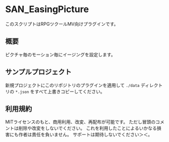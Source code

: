 # SAN_EasingPicture
このスクリプトはRPGツクールMV向けプラグインです。

## 概要
ピクチャ毎のモーション毎にイージングを設定します。

## サンプルプロジェクト
新規プロジェクトにこのリポジトリのプラグインを適用して
 `./data` ディレクトリの `*.json` をすべて上書きコピーしてください。

## 利用規約
MITライセンスのもと、商用利用、改変、再配布が可能です。
ただし冒頭のコメントは削除や改変をしないでください。
これを利用したことによるいかなる損害にも作者は責任を負いません。
サポートは期待しないでください＞＜。
